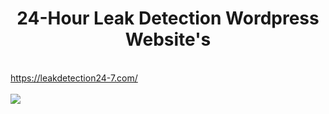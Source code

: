 <center><h1>24-Hour Leak Detection Wordpress Website's</h1></center>
<br />
<a href="https://leakdetection24-7.com/" target="_blank"> https://leakdetection24-7.com/ <br/></a> <br/>
<img src="./A B Landscape.png" />